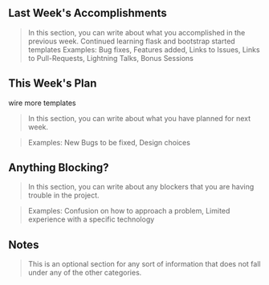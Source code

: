 ## Last Week's Accomplishments

> In this section, you can write about what you accomplished in the previous week.
Continued learning flask and bootstrap
started templates
> Examples:
> Bug fixes, Features added, Links to Issues, Links to Pull-Requests, Lightning Talks, Bonus Sessions

## This Week's Plan
wire more templates
> In this section, you can write about what you have planned for next week.

> Examples: New Bugs to be fixed, Design choices

## Anything Blocking?

> In this section, you can write about any blockers that you are having trouble in the project.

> Examples: Confusion on how to approach a problem, Limited experience with a specific technology

## Notes

> This is an optional section for any sort of information that does not fall under any of the other categories.
